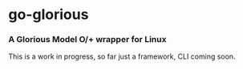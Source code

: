 # go-glorious

### A Glorious Model O/+ wrapper for Linux

This is a work in progress, so far just a framework, CLI coming soon.
